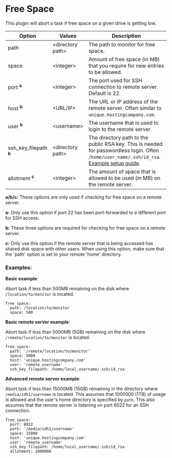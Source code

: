 # Free Space
This plugin will abort a task if free space on a given drive is getting low.


| **Option** | **Values** | **Description** |
| --- | --- | --- |
| path | \<directory path> | The path to monitor for free space. |
| space | \<integer> | Amount of free space (in MB) that you require for new entries to be allowed. |
| port <sup>**a**</sup> | \<integer> | The port used for SSH connection to remote server. Default is 22. |
| host <sup>**b**</sup> | \<URL/IP>| The URL or IP address of the remote server. Often similar to `unique.hostingcompany.com`.|
| user <sup>**b**</sup> | \<username> | The username that is used to login to the remote server.|
| ssh_key_filepath <sup>**b**</sup> | \<directory path> | The directory path to the public RSA key. This is needed for passwordless login. Often `/home/user_name/.ssh/id_rsa`. [Example setup guide](https://www.tecmint.com/ssh-passwordless-login-using-ssh-keygen-in-5-easy-steps/).|
| allotment <sup>**c**</sup> | \<integer> | The amount of space that is allowed to be used (in MB) on the remote server. |

**a/b/c:** These options are only used if checking for free space on a remote server.

**a:** Only use this option if port 22 has been port-forwarded to a different port for SSH access.

**b:** These three options are required for checking for free space on a remote server.

**c:** Only use this option if the remote server that is being accessed has shared disk space with other users. When using this option, make sure that the 'path' option is set to your remote 'home' directory.

### Examples:

**Basic example**:

Abort task if less than 500MB remaining on the disk where `/location/to/monitor` is located.

```
free_space:
  path: /location/to/monitor
  space: 500
```
**Basic remote server example**:

Abort task if less than 5000MB (5GB) remaining on the disk where `/remote/location/to/monitor` is located.

```
free_space:
  path: '/remote/location/to/monitor'
  space: 5000
  host: 'unique.hostingcompany.com'
  user: 'remote_username'
  ssh_key_filepath: /home/local_username/.ssh/id_rsa
```

**Advanced remote server example**:

Abort task if less than 15000MB (15GB) remaining in the directory where `/media/sdh1/username` is located. This assumes that 1000000 (1TB) of usage is allowed and the user's home directory is specified by `path`. This also assumes that the remote server is listening on port 8022 for an SSH connection.

```
free_space:
  port: 8022
  path: '/media/sdh1/username'
  space: 15000
  host: 'unique.hostingcompany.com'
  user: 'remote_username'
  ssh_key_filepath: /home/local_username/.ssh/id_rsa
  allotment: 1000000
```
